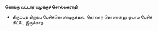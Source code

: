 **கொங்கு வட்டார வழக்குச் சொல்லகராதி**
- திரும்பத் திரும்ப பேசிக்கொண்டிருத்தல். தொணந் தொணன்னு ஓயாம பேசிக் கிட்டே இருக்காத.

